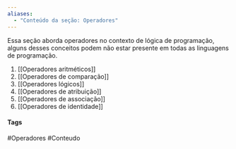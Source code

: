 ```yaml
---
aliases:
  - "Conteúdo da seção: Operadores"
---
```

Essa seção aborda operadores no contexto de lógica de programação, alguns desses conceitos podem não estar presente em todas as linguagens de programação.

1.  [[Operadores aritméticos]]
2.  [[Operadores de comparação]]
3.  [[Operadores lógicos]]
4.  [[Operadores de atribuição]]
5.  [[Operadores de associação]]
6.  [[Operadores de identidade]]

#### Tags 
#Operadores #Conteudo